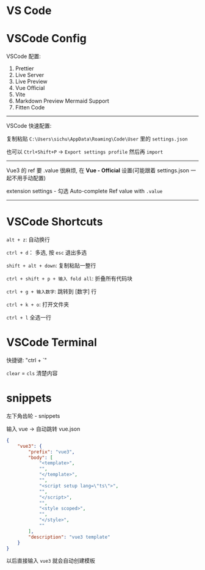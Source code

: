 # VS Code

# VSCode Config

VSCode 配置:

<!-- 1. 插件 Prettier

    Settings -> User -> Deafult Formatter -> Prettier

    Settings -> User -> 勾选 Format On Save

    Settings -> User -> Prettier:Tab Width-更改为 4

2. 插件 LiveServer
3. 插件 Preview on web server
4. 插件 Live Preview
5. 插件 Markdown Preview Enhanced
6. 插件 IntelliCode API Usage Examples
7. 插件 ES7+ React/Redux/React-Native snippets
8. 插件 Scala Syntax (official)
9. 插件 Markdown Perview Mermaid Support -->
 <!-- 10. Vue Language Features (Volar)
10. Vetur -->
<!-- 11. Vue Official
12. Vite -->

1. Prettier
2. Live Server
3. Live Preview
4. Vue Official
5. Vite
6. Markdown Preview Mermaid Support
7. Fitten Code

---

VSCode 快速配置:

复制粘贴 `C:\Users\sichu\AppData\Roaming\Code\User` 里的 `settings.json`

也可以 `Ctrl+Shift+P` -> `Export settings profile` 然后再 `import`

---

Vue3 的 ref 要 .value 很麻烦, 在 **Vue - Official** 设置(可能跟着 settings.json 一起不用手动配置)

extension settings - 勾选 Auto-complete Ref value with `.value`

---

# VSCode Shortcuts

`alt + z`: 自动换行

`ctrl + d`： 多选, 按 `esc` 退出多选

`shift + alt + down`: 复制粘贴一整行

`ctrl + shift + p + 输入 fold all`: 折叠所有代码块

`ctrl + g + 输入数字`: 跳转到 \[数字\] 行

`ctrl + k + o`: 打开文件夹

`ctrl + l` 全选一行

# VSCode Terminal

快捷键: "ctrl + `"

`clear` = `cls` 清楚内容

# snippets

左下角齿轮 - snippets

输入 vue -> 自动跳转 vue.json

```json
{
    "vue3": {
        "prefix": "vue3",
        "body": [
            "<template>",
            "",
            "</template>",
            "",
            "<script setup lang=\"ts\">",
            "",
            "</script>",
            "",
            "<style scoped>",
            "",
            "</style>",
            ""
        ],
        "description": "vue3 template"
    }
}
```

以后直接输入 `vue3` 就会自动创建模板
